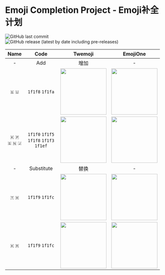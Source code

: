 # Emoji Completion Project - Emoji补全计划

![GitHub last commit](https://img.shields.io/github/last-commit/RainySummerLuo/EmojiCompletionProject?style=for-the-badge)&nbsp;&nbsp;![GitHub release (latest by date including pre-releases)](https://img.shields.io/github/v/release/RainySummerLuo/EmojiCompletionProject?include_prereleases&style=for-the-badge)

| Name | Code | Twemoji | EmojiOne |
|:-:|:-:|:-:|:-:|
| - | Add | 增加 | - |
| `🇸` `🇺` | `1f1f8` `1f1fa` | <img src="https://raw.githubusercontent.com/RainySummerLuo/EmojiCompletionProject/main/draw/Twemoji/emoji_u1f1f8_1f1fa.png" width="150px" /> | <img src="https://raw.githubusercontent.com/RainySummerLuo/EmojiCompletionProject/main/draw/EmojiOne/emoji_u1f1f8_1f1fa.png" width="150px" /> |
| `🇰` `🇵`<br/>`🇸` `🇳` `🇯` | `1f1f0` `1f1f5`<br/>`1f1f8` `1f1f3` `1f1ef` | <img src="https://raw.githubusercontent.com/RainySummerLuo/EmojiCompletionProject/main/draw/Twemoji/emoji_u1f1f0_1f1f5_1f1f8_1f1f3_1f1ef.png" width="150px" /> | <img src="https://raw.githubusercontent.com/RainySummerLuo/EmojiCompletionProject/main/draw/EmojiOne/emoji_u1f1f0_1f1f5_1f1f8_1f1f3_1f1ef.png" width="150px" /> |
| - | Substitute | 替换 | - |
| `🇹` `🇼` | `1f1f9` `1f1fc` | <img src="https://raw.githubusercontent.com/RainySummerLuo/EmojiCompletionProject/main/draw/Twemoji/emoji_u1f1f9_1f1fc.png" width="150px" /> | <img src="https://raw.githubusercontent.com/RainySummerLuo/EmojiCompletionProject/main/draw/EmojiOne/emoji_u1f1f9_1f1fc.png" width="150px" /> |
| `🇰` `🇷` | `1f1f9` `1f1fc` | <img src="https://raw.githubusercontent.com/RainySummerLuo/EmojiCompletionProject/main/draw/Twemoji/emoji_u1f1f0_1f1f7.png" width="150px" /> | <img src="https://raw.githubusercontent.com/RainySummerLuo/EmojiCompletionProject/main/draw/EmojiOne/emoji_u1f1f0_1f1f7.png" width="150px" /> |
